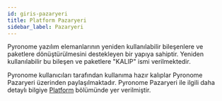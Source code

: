 ```yaml
---
id: giris-pazaryeri
title: Platform Pazaryeri
sidebar_label: Pazaryeri
---
```


<a id="aHeaderMenuAnchor" data-header-menu="Docs"></a>

Pyronome yazılım elemanlarının yeniden kullanılabilir bileşenlere ve paketlere dönüştürülmesini destekleyen bir yapıya sahiptir. Yeniden kullanılabilir bu bileşen ve paketlere "KALIP" ismi verilmektedir.

Pyronome kullanıcıları tarafından kullanıma hazır kalıplar Pyronome Pazaryeri üzerinden paylaşılmaktadır. Pyronome Pazaryeri ile ilgili daha detaylı bilgiye [Platform](platform-pazaryeri) bölümünde yer verilmiştir.